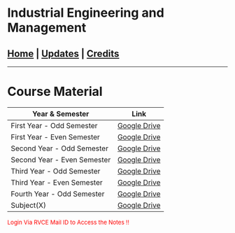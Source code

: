 # Industrial Engineering and Management

## [Home](../main/index.md) | [Updates](../main/updates.md) | [Credits](../main/credits.md)

---

# Course Material

| Year & Semester             | Link                                                                                                 |
| --------------------------- | ---------------------------------------------------------------------------------------------------- |
| First Year - Odd Semester   | [Google Drive](https://drive.google.com/drive/folders/1xmFdnkJTJHFkkGOTtaeryoPWO9Ma1_wy?usp=sharing) |
| First Year - Even Semester  | [Google Drive](https://drive.google.com/drive/folders/178isC1niD1hPZbR0__ORgCAawr3bu_pY?usp=sharing) |
| Second Year - Odd Semester  | [Google Drive](https://drive.google.com/drive/folders/1RwH1pcTJnGciwPV_zGpyd2g6R-PsHSzj?usp=sharing) |
| Second Year - Even Semester | [Google Drive](https://drive.google.com/drive/folders/1__2xt6q7qJVVNV7u9-q4bNWFxrZuBT_x?usp=sharing) |
| Third Year - Odd Semester   | [Google Drive](https://drive.google.com/drive/folders/1nvwrrb5vPE37ZiJJYf-UoVBe89jl-bqC?usp=sharing) |
| Third Year - Even Semester  | [Google Drive](https://drive.google.com/drive/folders/1TFmm-3jffUsY6Tc6JKNc_01PlZcO6zOk?usp=sharing) |
| Fourth Year - Odd Semester  | [Google Drive](https://drive.google.com/drive/folders/1oSYECuAJqaJ39vOzgO7plP7a2jeVNLIf?usp=sharing) |
| Subject(X)                  | [Google Drive](https://drive.google.com/drive/folders/1XooyobufFwZngsD6ls9T71yk25M17Vpr?usp=sharing) |



<p style="color:red; font-size:small;">
  Login Via RVCE Mail ID to Access the Notes !!
</p>
